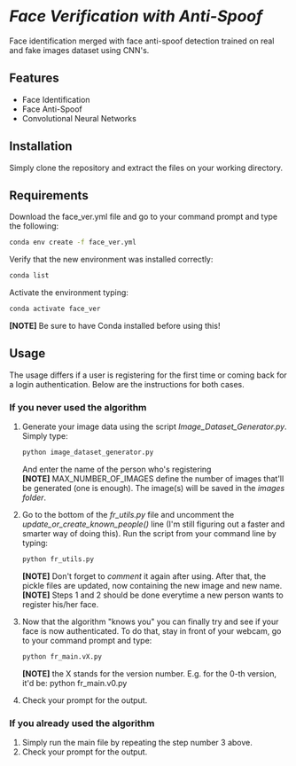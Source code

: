 # *Face Verification with Anti-Spoof*

Face identification merged with face anti-spoof detection trained on real and fake images dataset using CNN's.

## Features
* Face Identification
* Face Anti-Spoof
* Convolutional Neural Networks


## Installation

Simply clone the repository and extract the files on your working directory.

## Requirements
Download the face_ver.yml file and go to your command prompt and type the following:
  ```bash
  conda env create -f face_ver.yml
  ```
Verify that the new environment was installed correctly:
  ```bash
  conda list
  ```
Activate the environment typing:
  ```bash
  conda activate face_ver
  ```
**[NOTE]** Be sure to have Conda installed before using this!


## Usage
The usage differs if a user is registering for the first time or coming back for a login authentication. Below are the instructions for both cases.

### If you never used the algorithm
1. Generate your image data using the script *Image_Dataset_Generator.py*. Simply type:
   ```bash
   python image_dataset_generator.py
   ```
   And enter the name of the person who's registering<br>
   **[NOTE]** MAX_NUMBER_OF_IMAGES define the number of images that'll be generated (one is enough).      The image(s) will be saved in the    *images folder*.
2. Go to the bottom of the *fr_utils.py* file and uncomment the *update_or_create_known_people()* line (I'm still figuring out a faster and smarter way of doing this). Run the script from your command line by typing:
    ```bash
    python fr_utils.py
    ```
    **[NOTE]** Don't forget to *comment* it again after using. After that, the pickle files are updated, now containing the new image and new name.<br>
    **[NOTE]** Steps 1 and 2 should be done everytime a new person wants to register his/her face.
    
3. Now that the algorithm "knows you" you can finally try and see if your face is now authenticated. To do that, stay in front of your webcam, go to your command prompt and type:
    ```bash
    python fr_main.vX.py
    ```
    **[NOTE]** the X stands for the version number. E.g. for the 0-th version, it'd be: python fr_main.v0.py
4. Check your prompt for the output.
  
### If you already used the algorithm
1.  Simply run the main file by repeating the step number 3 above.
2.  Check your prompt for the output.
 



